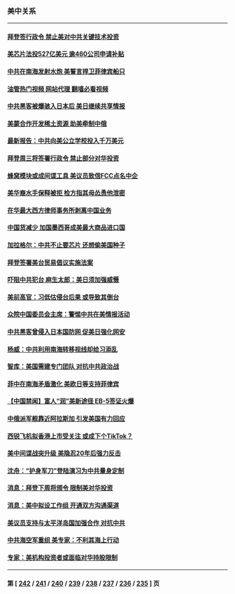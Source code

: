 ### 美中关系
---
#### [拜登签行政令 禁止美对中共关键技术投资](../../pages/nf1412576/n14051101.md?08100845) 
#### [美芯片法投527亿美元 逾460公司申请补贴](../../pages/nf1412576/n14051031.md?08100845) 
#### [中共在南海发射水炮 美誓言捍卫菲律宾船只](../../pages/nf1412576/n14050963.md?08100845) 
#### [油管热门视频 网站代理 翻墙必看视频](http://138.2.39.72:81/youtube.html?epic-marker?08100845)
#### [中共黑客被爆骇入日本后 美日继续共享情报](../../pages/nf1412576/n14051015.md?08100845) 
#### [美蒙合作开发稀土资源 助美牵制中俄](../../pages/nf1412576/n14050984.md?08100845) 
#### [最新报告：中共向美公立学校投入千万美元](../../pages/nf1412576/n14050691.md?08100845) 
#### [拜登周三将签署行政令 禁止部分对华投资](../../pages/nf1412576/n14050962.md?08100845) 
#### [蜂窝模块或成间谍工具 美议员致信FCC点名中企](../../pages/nf1412576/n14050867.md?08100845) 
#### [美华裔水手保释被拒 检方指其母怂恿他泄密](../../pages/nf1412576/n14050410.md?08100845) 
#### [在华最大西方律师事务所剥离中国业务](../../pages/nf1412576/n14050425.md?08100845) 
#### [中国货减少 加国墨西哥成美最大商品进口国](../../pages/nf1412576/n14050403.md?08100845) 
#### [加拉格尔：中共不止要芯片 还想偷美国种子](../../pages/nf1412576/n14050367.md?08100845) 
#### [拜登签署美台贸易倡议实施法案](../../pages/nf1412576/n14050310.md?08100845) 
#### [吓阻中共犯台 麻生太郎：美日须加强威慑](../../pages/nf1412576/n14050269.md?08100845) 
#### [美前高官：习低估侵台后果 或导致其倒台](../../pages/nf1412576/n14050263.md?08100845) 
#### [众院中国委员会主席：警惕中共在美情报活动](../../pages/nf1412576/n14049703.md?08100845) 
#### [中共黑客曾侵入日本国防网 促美日强化网安](../../pages/nf1412576/n14049858.md?08100845) 
#### [杨威：中共利用南海转移视线却给习添乱](../../pages/nf1412576/n14049794.md?08100845) 
#### [智库：美国需建专门团队 对抗中共政治战](../../pages/nf1412576/n14049455.md?08100845) 
#### [菲中在南海矛盾激化 美欧日等支持菲律宾](../../pages/nf1412576/n14049508.md?08100845) 
#### [【中国禁闻】富人“润”美新途径 EB-5签证火爆](../../pages/nf1412576/n14049408.md?08100845) 
#### [中俄派军舰靠近阿拉斯加 引发美国有力回应](../../pages/nf1412576/n14049094.md?08100845) 
#### [西锐飞机拟香港上市受关注 或成下个TikTok？](../../pages/nf1412576/n14048216.md?08100845) 
#### [美中间谍战突升级 美隐忍20年后强力反击](../../pages/nf1412576/n14048742.md?08100845) 
#### [沈舟：“护身军刀”登陆演习为中共量身定制](../../pages/nf1412576/n14048668.md?08100845) 
#### [消息：拜登下周将颁令 限制美对华投资](../../pages/nf1412576/n14048428.md?08100845) 
#### [消息：美中拟设工作组 开通双方沟通渠道](../../pages/nf1412576/n14048427.md?08100845) 
#### [美议员支持与太平洋岛国加强合作 对抗中共](../../pages/nf1412576/n14048221.md?08100845) 
#### [中共海空军重组 美专家：不利其海上行动](../../pages/nf1412576/n14047543.md?08100845) 
#### [专家：美机构投资者或面临对华持股限制](../../pages/nf1412576/n14048180.md?08100845) 

---
#### 第 [ [242](./242.md?08100845) / [241](./241.md?08100845) / [240](./240.md?08100845) / [239](./239.md?08100845) / [238](./238.md?08100845) / [237](./237.md?08100845) / [236](./236.md?08100845) / [235](./235.md?08100845) ] 页
